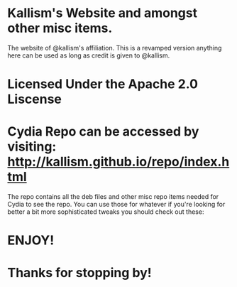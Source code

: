 # Kallism's Website and amongst other misc items.
The website of @kallism's affiliation.
This is a revamped version anything here can be used as long as credit is given to @kallism.

# Licensed Under the Apache 2.0 Liscense

# Cydia Repo can be accessed by visiting: <a href="url">http://kallism.github.io/repo/index.html</a>
The repo contains all the deb files and other misc repo items needed for Cydia to see the repo.
You can use those for whatever if you're looking for better a bit more sophisticated tweaks you should check out these:


# ENJOY!
# Thanks for stopping by!
